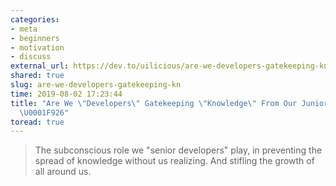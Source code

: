 ```yaml
---
categories:
- meta
- beginners
- motivation
- discuss
external_url: https://dev.to/uilicious/are-we-developers-gatekeeping-knowledge-from-our-juniors-and-peers-4gc6?booster_org=uilicious
shared: true
slug: are-we-developers-gatekeeping-kn
time: 2019-08-02 17:23:44
title: "Are We \"Developers\" Gatekeeping \"Knowledge\" From Our Juniors and Peers?
  \U0001F926"
toread: true
---
```


> The subconscious role we "senior developers" play, in preventing the spread of knowledge without us realizing. And stifling the growth of all around us.